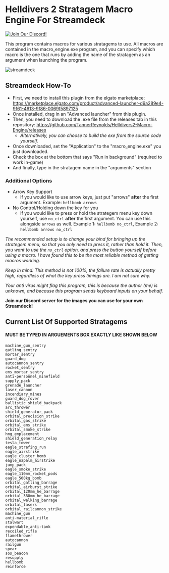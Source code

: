 # Helldivers 2 Stratagem Macro Engine For Streamdeck

[![Join Our Discord!](https://img.shields.io/badge/Join%20Our%20Discord!-5865F2?style=flat&logo=discord&logoColor=white&link=https://discord.gg/FWGKzpaszP)](https://discord.gg/FWGKzpaszP)

This program contains macros for various stratagems to use. All macros are contained in the macro_engine.exe program, and you can specify which macro is the one that runs by adding the name of the stratagem as an argument when launching the program. 

![streamdeck](https://cdn.tokyo.jp/DlEdj)

## Streamdeck How-To

* First, we need to install this plugin from the elgato marketplace: https://marketplace.elgato.com/product/advanced-launcher-d9a289e4-9f61-4613-9f86-0069f5897125
* Once installed, drag in an "Advanced launcher" from this plugin.
* Then, you need to download the .exe file from the releases tab in this repository: https://github.com/TannerReynolds/Helldivers2-Macro-Engine/releases
    * *Alternatively, you can choose to build the exe from the source code yourself.*
* Once downloaded, set the "Application" to the "macro_engine.exe" you just downloaded.
* Check the box at the bottom that says "Run in background" (required to work in-game)
* And finally, type in the stratagem name in the "arguments" section

### Additional Options
* Arrow Key Support
    * If you would like to use arrow keys, just put "arrows" **after** the first argument. Example: `hellbomb arrows`
* No Control/Holding down the key for you
    * If you would like to press or hold the strategem menu key down yourself, use `no_ctrl` **after** the first argument. You can use this alongside `arrows` as well. Example 1: `hellbomb no_ctrl`, Example 2: `hellbomb arrows no_ctrl`

*The recommended setup is to change your bind for bringing up the strategem menu, so that you only need to press it, rather than hold it. Then, you want to use the `no_ctrl` option, and press the button yourself before using a macro. I have found this to be the most reliable method of getting macros working.*

*Keep in mind: This method is not 100%, the failure rate is actually pretty high, regardless of what the key press timings are. I am not sure why.*

*Your anti virus might flag this program, this is because the author (me) is unknown, and because this program sends keyboard inputs on your behalf.*

**Join our Discord server for the images you can use for your own Streamdeck!**

## Current List Of Supported Stratagems
#### MUST BE TYPED IN ARGUEMENTS BOX EXACTLY LIKE SHOWN BELOW
```
machine_gun_sentry
gatling_sentry
mortar_sentry
guard_dog
autocannon_sentry
rocket_sentry
ems_mortar_sentry
anti-personnel_minefield
supply_pack
grenade_launcher
laser_cannon
incendiary_mines
guard_dog_rover
ballistic_shield_backpack
arc_thrower
shield_generator_pack
orbital_precision_strike
orbital_gas_strike
orbital_ems_strike
orbital_smoke_strike
hmg_emplacement
shield_generation_relay
tesla_tower
eagle_strafing_run
eagle_airstrike
eagle_cluster_bomb
eagle_napalm_airstrike
jump_pack
eagle_smoke_strike
eagle_110mm_rocket_pods
eagle_500kg_bomb
orbital_gatling_barrage
orbital_airburst_strike
orbital_120mm_he_barrage
orbital_380mm_he_barrage
orbital_walking_barrage
orbital_lasers
orbital_railcannon_strike
machine_gun
anti-material_rifle
stalwart
expendable_anti-tank
recoiled_rifle
flamethrower
autocannon
railgun
spear
sos_beacon
resupply
hellbomb
reinforce
```
